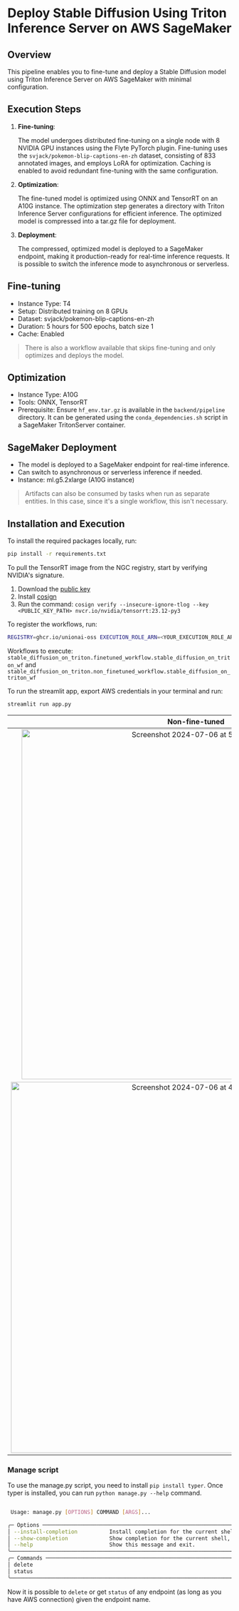 # Deploy Stable Diffusion Using Triton Inference Server on AWS SageMaker

## Overview

This pipeline enables you to fine-tune and deploy a Stable Diffusion model using Triton Inference Server on AWS SageMaker with minimal configuration.

## Execution Steps

1. **Fine-tuning**:

   The model undergoes distributed fine-tuning on a single node with 8 NVIDIA GPU instances using the Flyte PyTorch plugin.
   Fine-tuning uses the `svjack/pokemon-blip-captions-en-zh` dataset, consisting of 833 annotated images, and employs LoRA for optimization.
   Caching is enabled to avoid redundant fine-tuning with the same configuration.

2. **Optimization**:

   The fine-tuned model is optimized using ONNX and TensorRT on an A10G instance.
   The optimization step generates a directory with Triton Inference Server configurations for efficient inference.
   The optimized model is compressed into a tar.gz file for deployment.

3. **Deployment**:

   The compressed, optimized model is deployed to a SageMaker endpoint, making it production-ready for real-time inference requests.
   It is possible to switch the inference mode to asynchronous or serverless.

## Fine-tuning

- Instance Type: T4
- Setup: Distributed training on 8 GPUs
- Dataset: svjack/pokemon-blip-captions-en-zh
- Duration: 5 hours for 500 epochs, batch size 1
- Cache: Enabled

> There is also a workflow available that skips fine-tuning and only optimizes and deploys the model.

## Optimization

- Instance Type: A10G
- Tools: ONNX, TensorRT
- Prerequisite: Ensure `hf_env.tar.gz` is available in the `backend/pipeline` directory. It can be generated using the `conda_dependencies.sh` script in a SageMaker TritonServer container.

## SageMaker Deployment

- The model is deployed to a SageMaker endpoint for real-time inference.
- Can switch to asynchronous or serverless inference if needed.
- Instance: ml.g5.2xlarge (A10G instance)

> Artifacts can also be consumed by tasks when run as separate entities. In this case, since it's a single workflow, this isn't necessary.

## Installation and Execution

To install the required packages locally, run:

```bash
pip install -r requirements.txt
```

To pull the TensorRT image from the NGC registry, start by verifying NVIDIA's signature.

1. Download the [public key](https://catalog.ngc.nvidia.com/orgs/nvidia/containers/tensorrt/tags)
2. Install [cosign](https://docs.sigstore.dev/cosign/system_config/installation/)
3. Run the command: `cosign verify --insecure-ignore-tlog --key <PUBLIC_KEY_PATH> nvcr.io/nvidia/tensorrt:23.12-py3`

To register the workflows, run:

```bash
REGISTRY=ghcr.io/unionai-oss EXECUTION_ROLE_ARN=<YOUR_EXECUTION_ROLE_ARN> union register stable_diffusion_on_triton
```

Workflows to execute: `stable_diffusion_on_triton.finetuned_workflow.stable_diffusion_on_triton_wf` and `stable_diffusion_on_triton.non_finetuned_workflow.stable_diffusion_on_triton_wf`

To run the streamlit app, export AWS credentials in your terminal and run:

```bash
streamlit run app.py
```

|                                                                           Non-fine-tuned                                                                           |                                                                             Fine-tuned                                                                             |
| :----------------------------------------------------------------------------------------------------------------------------------------------------------------: | :----------------------------------------------------------------------------------------------------------------------------------------------------------------: |
| <img width="785" alt="Screenshot 2024-07-06 at 5 00 58 PM" src="https://github.com/unionai/unionai-examples/assets/27777173/80bd5c0e-bf18-472a-aa8d-04ceaffaa571"> | <img width="776" alt="Screenshot 2024-07-06 at 5 00 50 PM" src="https://github.com/unionai/unionai-examples/assets/27777173/de3344c9-4750-40a7-be1d-93a9dc1e8025"> |
| <img width="832" alt="Screenshot 2024-07-06 at 4 59 05 PM" src="https://github.com/unionai/unionai-examples/assets/27777173/11c48991-b91e-4e8c-ad4d-d5a3206f0934"> | <img width="816" alt="Screenshot 2024-07-06 at 4 58 56 PM" src="https://github.com/unionai/unionai-examples/assets/27777173/5b4b97ce-fb03-4034-a1a4-2898f603069a"> |

### Manage script

To use the manage.py script, you need to install `pip install typer`. Once typer is installed, you can run `python manage.py --help` command.

```bash

 Usage: manage.py [OPTIONS] COMMAND [ARGS]...

╭─ Options ─────────────────────────────────────────────────────────────────────────────────────────────────────────────────────────────────────────────────────────────────────────────────────────────────────────────────────────────────────────╮
│ --install-completion          Install completion for the current shell.                                                                                                                                                                           │
│ --show-completion             Show completion for the current shell, to copy it or customize the installation.                                                                                                                                    │
│ --help                        Show this message and exit.                                                                                                                                                                                         │
╰───────────────────────────────────────────────────────────────────────────────────────────────────────────────────────────────────────────────────────────────────────────────────────────────────────────────────────────────────────────────────╯
╭─ Commands ────────────────────────────────────────────────────────────────────────────────────────────────────────────────────────────────────────────────────────────────────────────────────────────────────────────────────────────────────────╮
│ delete                                                                                                                                                                                                                                            │
│ status                                                                                                                                                                                                                                            │
╰───────────────────────────────────────────────────────────────────────────────────────────────────────────────────────────────────────────────────────────────────────────────────────────────────────────────────────────────────────────────────╯
```

Now it is possible to `delete` or get `status` of any endpoint (as long as you have AWS connection) given the endpoint name.
